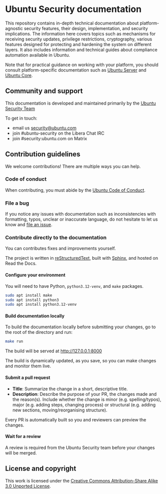 # Ubuntu Security documentation
This repository contains in-depth technical documentation about platform-agnostic security features, their design, implementation, and security implications. The information here covers topics such as mechanisms for receiving security updates, privilege restrictions, cryptography, various features designed for protecting and hardening the system on different layers. It also includes information and technical guides about compliance automation available in Ubuntu.

Note that for practical guidance on working with your platform, you should consult platform-specific documentation such as [Ubuntu Server](https://documentation.ubuntu.com/server/) and [Ubuntu Core](https://documentation.ubuntu.com/core/).

## Community and support

This documentation is developed and maintained primarily by the [Ubuntu Security Team](https://launchpad.net/~ubuntu-security) 

To get in touch:

* email us security@ubuntu.com  
* join #ubuntu-security on the Libera Chat IRC
* join #security:ubuntu.com on Matrix

## Contribution guidelines

We welcome contributions! There are multiple ways you can help.

### Code of conduct

When contributing, you must abide by the [Ubuntu Code of Conduct].

### File a bug

If you notice any issues with documentation such as inconsistencies with formatting, typos, unclear or inaccurate language, do not hesitate to let us know and [file an issue](https://github.com/canonical/ubuntu-security-documentation/issues/new).

### Contribute directly to the documentation

You can contributes fixes and improvements yourself.

The project is written in [reStructuredText], built with [Sphinx], and hosted on Read the Docs. 

#### Configure your environment

You will need to have Python, `python3.12-venv`, and `make` packages.

```bash
sudo apt install make
sudo apt install python3
sudo apt install python3.12-venv
```

#### Build documentation locally

To build the documentation locally before submitting your changes, go to the root of the directory and run:

```bash
make run
```

The build will be served at http://127.0.0.1:8000

The build is dynamically updated, as you save, so you can make changes and monitor them live.

#### Submit a pull request

- **Title**: Summarize the change in a short, descriptive title.
- **Description**: Describe the purpose of your PR, the changes made and the reason(s). Include whether the change is minor (e.g. spelling/typos), major (e.g. adding steps, changing process) or structural (e.g. adding new sections, moving/reorganising structure). 

Every PR is automatically built so you and reviewers can preview the changes.

#### Wait for a review

A review is required from the Ubuntu Security team before your changes will be merged.

## License and copyright 

This work is licensed under the [Creative Commons Attribution-Share Alike 3.0 Unported License](http://creativecommons.org/licenses/by-sa/3.0/). 

<!-- LINKS --> 

[Ubuntu Code of Conduct]: https://ubuntu.com/community/ethos/code-of-conduct
[Sphinx]: https://canonical-starter-pack.readthedocs-hosted.com/latest/
[reStructuredText]: https://www.sphinx-doc.org/en/master/usage/restructuredtext/basics.html
